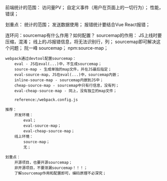 前端统计的范围：
    访问量PV；
    自定义事件（用户在页面上的一切行为）；
    性能，错误；

划重点：
    统计的范围；
    发送数据使用<img>；
    报错统计要结合Vue React报错；

连环问：sourcemap有什么作用？如何配置？
    sourcemap的作用：
        JS上线时要压缩，混淆；
        线上的JS报错信息，将无法识别行，列；
        sourcemap即可解决这个问题；
        阮一峰 sourcemap；
        npm:source-map；

    webpack通过devtool配置sourcemap：
        eval - JS在eval(...)中，不生成sourcemap；
        source-map - 生成单独的map文件，并在JS最后指定；
        eval-source-map，JS在eval(...)中，sourcemap内嵌；
        inline-source-map - sourcemap内嵌到JS中；
        cheap-source-map - sourcemap中只有行信息，没有列；
        eval-cheap-source-map - 同上，没有独立的map文件；

        reference:/webpack.config.js

    推荐：
        开发环境：
            eval；
            eval-source-map；
            eval-cheap-source-map；
        线上环境：
            source-map；
            无；

    划重点：
        开源项目，也要开源sourcemap；
        非开源项目，不要泄漏sourcemap！！！；
        了解sourcemap作用和配置即可，编码原理不必深究；

